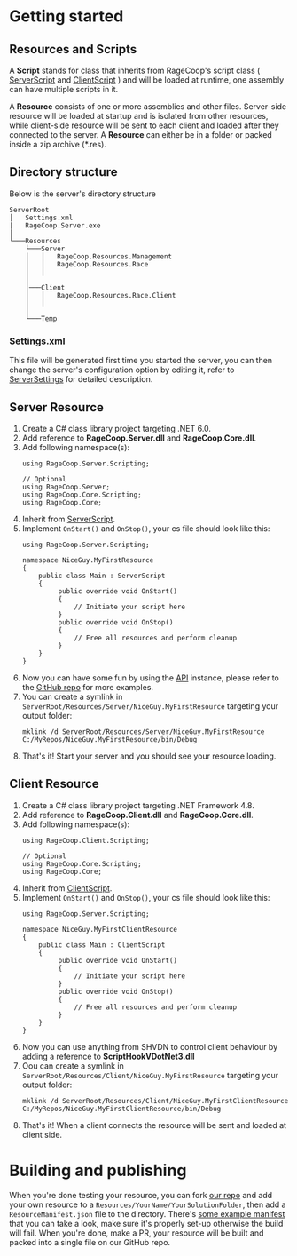 
# Getting started

## Resources and Scripts

A **Script** stands for class that inherits from RageCoop's script class ( [ServerScript](API/RageCoop.Server.Scripting.ServerScript.html) and [ClientScript](API/RageCoop.Client.Scripting.ClientScript.html) ) and will be loaded at runtime, one assembly can have multiple scripts in it.

A **Resource** consists of one or more assemblies and other files. Server-side resource will be loaded at startup and is isolated from other resources, while client-side resource will be sent to each client and loaded after they connected to the server. A **Resource** can either be in a folder or packed inside a zip archive (*.res).


## Directory structure

Below is the server's directory structure
```
ServerRoot
│   Settings.xml   
|   RageCoop.Server.exe
│
└───Resources
    └───Server
    │   │   RageCoop.Resources.Management
    │   │   RageCoop.Resources.Race
    │   │   
    │
    │───Client
    │   │   RageCoop.Resources.Race.Client
    │   │
    │
    └───Temp
```
### Settings.xml 

This file will be generated first time you started the server, you can then change the server's configuration option by editing it, refer to [ServerSettings](API/RageCoop.Server.ServerSettings.html) for detailed description. 

## Server Resource

1. Create a C# class library project targeting .NET 6.0.
2. Add reference to **RageCoop.Server.dll** and **RageCoop.Core.dll**.
3. Add following namespace(s):
    ```
    using RageCoop.Server.Scripting;
    
    // Optional
    using RageCoop.Server;
    using RageCoop.Core.Scripting;
    using RageCoop.Core;
    
    ```
4. Inherit from [ServerScript](API/RageCoop.Server.Scripting.ServerScript.html).
5. Implement `OnStart()` and `OnStop()`, your cs file should look like this:
    ```
    using RageCoop.Server.Scripting;
    
    namespace NiceGuy.MyFirstResource
    {
        public class Main : ServerScript
        {
             public override void OnStart()
             {
                 // Initiate your script here
             }
             public override void OnStop()
             {
                 // Free all resources and perform cleanup
             }
        }
    }
    ```
6. Now you can have some fun by using the [API](API/RageCoop.Server.Scripting.API.html) instance, please refer to the [GitHub repo](https://github.com/RAGECOOP/GTAV-RESOURCES) for more examples.
7. You can create a symlink in `ServerRoot/Resources/Server/NiceGuy.MyFirstResource` targeting your output folder:
    ```
    mklink /d ServerRoot/Resources/Server/NiceGuy.MyFirstResource C:/MyRepos/NiceGuy.MyFirstResource/bin/Debug
    ```
8. That's it! Start your server and you should see your resource loading.


## Client Resource

1. Create a C# class library project targeting .NET Framework 4.8.
2. Add reference to **RageCoop.Client.dll** and **RageCoop.Core.dll**.
3. Add following namespace(s):
    ```
    using RageCoop.Client.Scripting;
    
    // Optional
    using RageCoop.Core.Scripting;
    using RageCoop.Core;
    
    ```
4. Inherit from [ClientScript](API/RageCoop.Client.Scripting.ClientScript.html).
5. Implement `OnStart()` and `OnStop()`, your cs file should look like this:
    ```
    using RageCoop.Server.Scripting;
    
    namespace NiceGuy.MyFirstClientResource
    {
        public class Main : ClientScript
        {
             public override void OnStart()
             {
                 // Initiate your script here
             }
             public override void OnStop()
             {
                 // Free all resources and perform cleanup
             }
        }
    }
    ```
6. Now you can use anything from SHVDN to control client behaviour by adding a reference to **ScriptHookVDotNet3.dll**
7. Oou can create a symlink in `ServerRoot/Resources/Client/NiceGuy.MyFirstResource` targeting your output folder:
    ```
    mklink /d ServerRoot/Resources/Client/NiceGuy.MyFirstClientResource C:/MyRepos/NiceGuy.MyFirstClientResource/bin/Debug
    ```
8. That's it! When a client connects the resource will be sent and loaded at client side.

# Building and publishing
When you're done testing your resource, you can fork [our repo](https://github.com/RAGECOOP/GTAV-RESOURCES) and add your own resource to a `Resources/YourName/YourSolutionFolder`, then add a `ResourceManifest.json` file to the directory.
There's [some example manifest](https://github.com/RAGECOOP/GTAV-RESOURCES/blob/main/Resources/RageCoop/RageCoop.Resources.Race/ResourceManifest.json) that you can take a look, make sure it's properly set-up otherwise the build will fail.
When you're done, make a PR, your resource will be built and packed into a single file on our GitHub repo.
